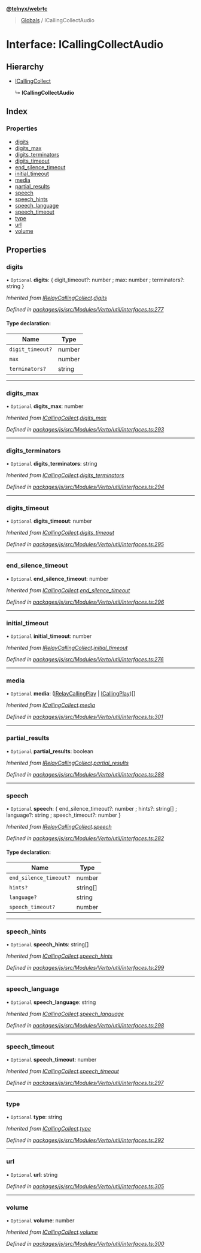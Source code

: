 **[@telnyx/webrtc](../README.md)**

> [Globals](../README.md) / ICallingCollectAudio

# Interface: ICallingCollectAudio

## Hierarchy

* [ICallingCollect](icallingcollect.md)

  ↳ **ICallingCollectAudio**

## Index

### Properties

* [digits](icallingcollectaudio.md#digits)
* [digits\_max](icallingcollectaudio.md#digits_max)
* [digits\_terminators](icallingcollectaudio.md#digits_terminators)
* [digits\_timeout](icallingcollectaudio.md#digits_timeout)
* [end\_silence\_timeout](icallingcollectaudio.md#end_silence_timeout)
* [initial\_timeout](icallingcollectaudio.md#initial_timeout)
* [media](icallingcollectaudio.md#media)
* [partial\_results](icallingcollectaudio.md#partial_results)
* [speech](icallingcollectaudio.md#speech)
* [speech\_hints](icallingcollectaudio.md#speech_hints)
* [speech\_language](icallingcollectaudio.md#speech_language)
* [speech\_timeout](icallingcollectaudio.md#speech_timeout)
* [type](icallingcollectaudio.md#type)
* [url](icallingcollectaudio.md#url)
* [volume](icallingcollectaudio.md#volume)

## Properties

### digits

• `Optional` **digits**: { digit_timeout?: number ; max: number ; terminators?: string  }

*Inherited from [IRelayCallingCollect](irelaycallingcollect.md).[digits](irelaycallingcollect.md#digits)*

*Defined in [packages/js/src/Modules/Verto/util/interfaces.ts:277](https://github.com/team-telnyx/webrtc/blob/main/packages/js/src/Modules/Verto/util/interfaces.ts#L277)*

#### Type declaration:

Name | Type |
------ | ------ |
`digit_timeout?` | number |
`max` | number |
`terminators?` | string |

___

### digits\_max

• `Optional` **digits\_max**: number

*Inherited from [ICallingCollect](icallingcollect.md).[digits_max](icallingcollect.md#digits_max)*

*Defined in [packages/js/src/Modules/Verto/util/interfaces.ts:293](https://github.com/team-telnyx/webrtc/blob/main/packages/js/src/Modules/Verto/util/interfaces.ts#L293)*

___

### digits\_terminators

• `Optional` **digits\_terminators**: string

*Inherited from [ICallingCollect](icallingcollect.md).[digits_terminators](icallingcollect.md#digits_terminators)*

*Defined in [packages/js/src/Modules/Verto/util/interfaces.ts:294](https://github.com/team-telnyx/webrtc/blob/main/packages/js/src/Modules/Verto/util/interfaces.ts#L294)*

___

### digits\_timeout

• `Optional` **digits\_timeout**: number

*Inherited from [ICallingCollect](icallingcollect.md).[digits_timeout](icallingcollect.md#digits_timeout)*

*Defined in [packages/js/src/Modules/Verto/util/interfaces.ts:295](https://github.com/team-telnyx/webrtc/blob/main/packages/js/src/Modules/Verto/util/interfaces.ts#L295)*

___

### end\_silence\_timeout

• `Optional` **end\_silence\_timeout**: number

*Inherited from [ICallingCollect](icallingcollect.md).[end_silence_timeout](icallingcollect.md#end_silence_timeout)*

*Defined in [packages/js/src/Modules/Verto/util/interfaces.ts:296](https://github.com/team-telnyx/webrtc/blob/main/packages/js/src/Modules/Verto/util/interfaces.ts#L296)*

___

### initial\_timeout

• `Optional` **initial\_timeout**: number

*Inherited from [IRelayCallingCollect](irelaycallingcollect.md).[initial_timeout](irelaycallingcollect.md#initial_timeout)*

*Defined in [packages/js/src/Modules/Verto/util/interfaces.ts:276](https://github.com/team-telnyx/webrtc/blob/main/packages/js/src/Modules/Verto/util/interfaces.ts#L276)*

___

### media

• `Optional` **media**: ([IRelayCallingPlay](irelaycallingplay.md) \| [ICallingPlay](icallingplay.md))[]

*Inherited from [ICallingCollect](icallingcollect.md).[media](icallingcollect.md#media)*

*Defined in [packages/js/src/Modules/Verto/util/interfaces.ts:301](https://github.com/team-telnyx/webrtc/blob/main/packages/js/src/Modules/Verto/util/interfaces.ts#L301)*

___

### partial\_results

• `Optional` **partial\_results**: boolean

*Inherited from [IRelayCallingCollect](irelaycallingcollect.md).[partial_results](irelaycallingcollect.md#partial_results)*

*Defined in [packages/js/src/Modules/Verto/util/interfaces.ts:288](https://github.com/team-telnyx/webrtc/blob/main/packages/js/src/Modules/Verto/util/interfaces.ts#L288)*

___

### speech

• `Optional` **speech**: { end_silence_timeout?: number ; hints?: string[] ; language?: string ; speech_timeout?: number  }

*Inherited from [IRelayCallingCollect](irelaycallingcollect.md).[speech](irelaycallingcollect.md#speech)*

*Defined in [packages/js/src/Modules/Verto/util/interfaces.ts:282](https://github.com/team-telnyx/webrtc/blob/main/packages/js/src/Modules/Verto/util/interfaces.ts#L282)*

#### Type declaration:

Name | Type |
------ | ------ |
`end_silence_timeout?` | number |
`hints?` | string[] |
`language?` | string |
`speech_timeout?` | number |

___

### speech\_hints

• `Optional` **speech\_hints**: string[]

*Inherited from [ICallingCollect](icallingcollect.md).[speech_hints](icallingcollect.md#speech_hints)*

*Defined in [packages/js/src/Modules/Verto/util/interfaces.ts:299](https://github.com/team-telnyx/webrtc/blob/main/packages/js/src/Modules/Verto/util/interfaces.ts#L299)*

___

### speech\_language

• `Optional` **speech\_language**: string

*Inherited from [ICallingCollect](icallingcollect.md).[speech_language](icallingcollect.md#speech_language)*

*Defined in [packages/js/src/Modules/Verto/util/interfaces.ts:298](https://github.com/team-telnyx/webrtc/blob/main/packages/js/src/Modules/Verto/util/interfaces.ts#L298)*

___

### speech\_timeout

• `Optional` **speech\_timeout**: number

*Inherited from [ICallingCollect](icallingcollect.md).[speech_timeout](icallingcollect.md#speech_timeout)*

*Defined in [packages/js/src/Modules/Verto/util/interfaces.ts:297](https://github.com/team-telnyx/webrtc/blob/main/packages/js/src/Modules/Verto/util/interfaces.ts#L297)*

___

### type

• `Optional` **type**: string

*Inherited from [ICallingCollect](icallingcollect.md).[type](icallingcollect.md#type)*

*Defined in [packages/js/src/Modules/Verto/util/interfaces.ts:292](https://github.com/team-telnyx/webrtc/blob/main/packages/js/src/Modules/Verto/util/interfaces.ts#L292)*

___

### url

• `Optional` **url**: string

*Defined in [packages/js/src/Modules/Verto/util/interfaces.ts:305](https://github.com/team-telnyx/webrtc/blob/main/packages/js/src/Modules/Verto/util/interfaces.ts#L305)*

___

### volume

• `Optional` **volume**: number

*Inherited from [ICallingCollect](icallingcollect.md).[volume](icallingcollect.md#volume)*

*Defined in [packages/js/src/Modules/Verto/util/interfaces.ts:300](https://github.com/team-telnyx/webrtc/blob/main/packages/js/src/Modules/Verto/util/interfaces.ts#L300)*
